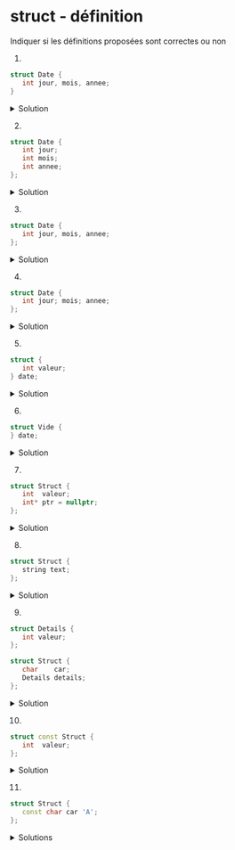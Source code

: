 # struct - définition
Indiquer si les définitions proposées sont correctes ou non

1.

~~~cpp
struct Date {
   int jour, mois, annee;
}
~~~

<details>
<summary> Solution </summary>
faux : manque un `;` après `}`
</details>

2.

~~~cpp
struct Date {
   int jour;
   int mois;
   int annee;
};
~~~

<details>
<summary> Solution </summary>
correct : chaque type est spécifié 
</details>

3.

~~~cpp
struct Date {
   int jour, mois, annee;
};
~~~

<details>
<summary> Solution </summary>
correct : le type est commun à tous les membres
</details>

4.

~~~cpp
struct Date {
   int jour; mois; annee;
};
~~~

<details>
<summary> Solution </summary>
faux : les identifications sont séparés par des `;`
</details>

5.

~~~cpp
struct {
   int valeur;
} date;
~~~

<details>
<summary> Solution </summary>
correct : type *anonyme* et une variable `date`est créée
</details>

6.

~~~cpp
struct Vide {
} date;
~~~

<details>
<summary> Solution </summary>
faux : un `struct` doit avoir au moins un membre 
</details>

7.

~~~cpp
struct Struct {
   int  valeur;
   int* ptr = nullptr;
};
~~~

<details>
<summary> Solution </summary>
correct : le `ptr`est initialisé ce qui est une bonne chose
</details>

8.

~~~cpp
struct Struct {
   string text;
};
~~~

<details>
<summary> Solution </summary>
correct : un `struc` peut contenir un `string`
</details>

9.

~~~cpp
struct Details {
   int valeur;
};

struct Struct {
   char    car;
   Details details;
};
~~~

<details>
<summary> Solution </summary>
correct : un `struc` peut contenir un autre `struct`
</details>

10.

~~~cpp
struct const Struct {
   int  valeur;
};
~~~

<details>
<summary> Solution </summary>
faux : un `struc` n'est pas constant globalement
</details>

11.

~~~cpp
struct Struct {
   const char car 'A';
};
~~~

<details>
<summary>Solutions</summary>
correct : un membre d'un `struc` peut être constant
</details>

